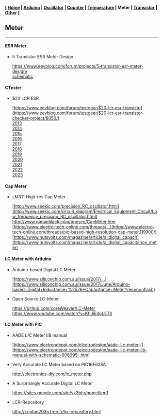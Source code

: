 <link href="style.css" rel="stylesheet"></link>

**[ [Home](00-Home.html) | [Arduino](01-Arduino.html) | [Oscillator](02-Oscillator.html) | [Counter](03-Counter.html) | [Temperature](04-Temperature.html) | Meter | [Transistor](06-Transistor.html) | [Other](07-Other.html) ]**

## Meter

---

#### ESR Meter

* 5 Transistor ESR Meter Design
    
    https://www.eevblog.com/forum/projects/5-transistor-esr-meter-design/  
    [schematic](https://www.eevblog.com/forum/projects/5-transistor-esr-meter-design/?action=dlattach;attach=37892;image)  


#### CTester

* $20 LCR ESR
    
    [https://www.eevblog.com/forum/testgear/$20-lcr-esr-transisto](https://www.eevblog.com/forum/testgear/$20-lcr-esr-transistor-checker-project/8050/)  
    [2013](https://www.eevblog.com/forum/testgear/$20-lcr-esr-transistor-checker-project/msg195093/#msg195093)  
    [2014]()  
    [2015]()  
    [2016]()  
    [2017]()  
    [2018]()  
    [2019]()  
    [2020]()  
    [2021]()  
    [2022]()  
    [2023](https://www.eevblog.com/forum/testgear/$20-lcr-esr-transistor-checker-project/msg4612447/#msg4612447)  

#### Cap Meter

* LM311 High-res Cap Meter
    
    [http://www.seekic.com/precision_RC_oscillator.html](http://www.seekic.com/circuit_diagram/Electrical_Equipment_Circuit/Low_frequency_precision_RC_oscillator.html)  
    http://www.romanblack.com/onesec/CapMeter.htm  
    [https://www.electro-tech-online.com/threads/...](https://www.electro-tech-online.com/threads/pic-based-high-resolution-cap-meter.119900/)  
    [https://www.nutsvolts.com/magazine/article/a_digital_capacit](https://www.nutsvolts.com/magazine/article/a_digital_capacitance_meter)  


#### LC Meter with Arduino

* Arduino-based Digital LC Meter
    
    [https://www.siliconchip.com.au/Issue/2017/...](https://www.siliconchip.com.au/Issue/2017/June/Arduino-based+Digital+Inductance+%2526+Capacitance+Meter?res=nonflash)  

* Open Source LC-Meter
    
    https://github.com/coreWeaver/LC-Meter  
    https://www.youtube.com/watch?v=KhJiE4gL5T4  


#### LC Meter with PIC

* AADE L/C Meter IIB manual
    
    [https://www.electrondepot.com/electrodesign/aade-l-c-meter-i](https://www.electrondepot.com/electrodesign/aade-l-c-meter-iib-manual-with-schematic-906095-.htm)  

* Very Accurate LC Meter based on PIC16F628A
    
    http://electronics-diy.com/lc_meter.php  

* A Surprisingly Accurate Digital LC Meter
    
    https://sites.google.com/site/vk3bhr/home/lcm1  

* LCR-Repository
    
    http://kripton2035.free.fr/lcr-repository.html  


